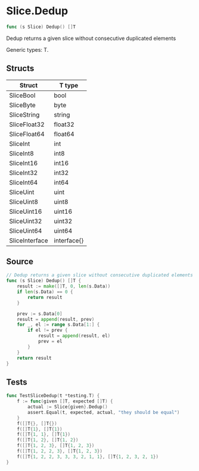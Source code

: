 # Slice.Dedup

```go
func (s Slice) Dedup() []T
```

Dedup returns a given slice without consecutive duplicated elements

Generic types: T.

## Structs

| Struct | T type |
| ------ | ------ |
| SliceBool | bool |
| SliceByte | byte |
| SliceString | string |
| SliceFloat32 | float32 |
| SliceFloat64 | float64 |
| SliceInt | int |
| SliceInt8 | int8 |
| SliceInt16 | int16 |
| SliceInt32 | int32 |
| SliceInt64 | int64 |
| SliceUint | uint |
| SliceUint8 | uint8 |
| SliceUint16 | uint16 |
| SliceUint32 | uint32 |
| SliceUint64 | uint64 |
| SliceInterface | interface{} |

## Source

```go
// Dedup returns a given slice without consecutive duplicated elements
func (s Slice) Dedup() []T {
	result := make([]T, 0, len(s.Data))
	if len(s.Data) == 0 {
		return result
	}

	prev := s.Data[0]
	result = append(result, prev)
	for _, el := range s.Data[1:] {
		if el != prev {
			result = append(result, el)
			prev = el
		}
	}
	return result
}
```

## Tests

```go
func TestSliceDedup(t *testing.T) {
	f := func(given []T, expected []T) {
		actual := Slice{given}.Dedup()
		assert.Equal(t, expected, actual, "they should be equal")
	}
	f([]T{}, []T{})
	f([]T{1}, []T{1})
	f([]T{1, 1}, []T{1})
	f([]T{1, 2}, []T{1, 2})
	f([]T{1, 2, 3}, []T{1, 2, 3})
	f([]T{1, 2, 2, 3}, []T{1, 2, 3})
	f([]T{1, 2, 2, 3, 3, 3, 2, 1, 1}, []T{1, 2, 3, 2, 1})
}
```